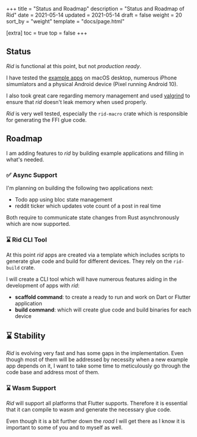 +++
title = "Status and Roadmap"
description = "Status and Roadmap of Rid"
date = 2021-05-14 
updated = 2021-05-14
draft = false
weight = 20
sort_by = "weight"
template = "docs/page.html"

[extra]
toc = true
top = false
+++

## Status

_Rid_ is functional at this point, but not _production ready_.

I have tested the [example apps](../../examples/) on macOS desktop, numerous iPhone simumlators and a physical
Android device (Pixel running Android 10).

I also took great care regarding memory management and used [valgrind](https://valgrind.org/)
to ensure that _rid_ doesn't leak memory when used properly.

_Rid_ is very well tested, especially the `rid-macro` crate which is responsible for
generating the FFI glue code.

## Roadmap

I am adding features to _rid_ by building example applications and filling in what's needed.

### ✅ Async Support 

I'm planning on building the following two applications next:

- Todo app using bloc state management
- reddit ticker which updates vote count of a post in real time

Both require to communicate state changes from Rust asynchronously which are now supported.

### ⌛ Rid CLI Tool 

At this point _rid_ apps are created via a template which includes scripts to generate glue
code and build for different devices. They rely on the `rid-build` crate.

I will create a CLI tool which will have numerous features aiding in the development of apps with _rid_:

- **scaffold command**: to create a ready to run and work on Dart or Flutter application
- **build command**: which will create glue code and build binaries for each device 

## ⌛ Stability

_Rid_ is evolving very fast and has some gaps in the implementation. Even though most of them
will be addressed by necessity when a new example app depends on it, I want to take some time
to meticulously go through the code base and address most of them.

### ⌛ Wasm Support

_Rid_ will support all platforms that Flutter supports. Therefore it is essential that it can
compile to wasm and generate the necessary glue code.

Even though it is a bit further down the _road_ I will get there as I know it is important to
some of you and to myself as well.
